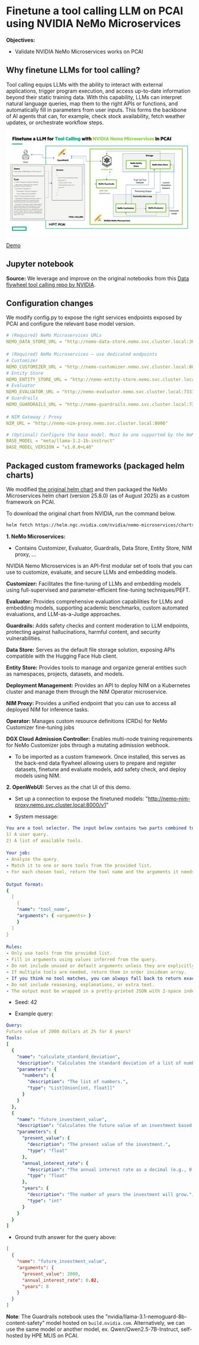 # Finetune a tool calling LLM on PCAI using NVIDIA NeMo Microservices

**Objectives:**
- Validate NVIDIA NeMo Microservices works on PCAI

## Why finetune LLMs for tool calling? 

Tool calling equips LLMs with the ability to interact with external applications, trigger program execution, and access up-to-date information beyond their static training data. With this capability, LLMs can interpret natural language queries, map them to the right APIs or functions, and automatically fill in parameters from user inputs. This forms the backbone of AI agents that can, for example, check stock availability, fetch weather updates, or orchestrate workflow steps.

![Demo workflow](./finetune-tool-call-llm.png)

[Demo](https://hpe-my.sharepoint.com/:v:/r/personal/daniel_cao_hpe_com/Documents/18_AISSE/31_PCAI/08%20-%20Demo/01_recorded_trials/pcai-finetune-tool-calling-llm-using-nemo-microservices.mp4?csf=1&web=1&nav=eyJyZWZlcnJhbEluZm8iOnsicmVmZXJyYWxBcHAiOiJPbmVEcml2ZUZvckJ1c2luZXNzIiwicmVmZXJyYWxBcHBQbGF0Zm9ybSI6IldlYiIsInJlZmVycmFsTW9kZSI6InZpZXciLCJyZWZlcnJhbFZpZXciOiJNeUZpbGVzTGlua0NvcHkifX0&e=eoDyti)

## Jupyter notebook

**Source:** 
We leverage and improve on the original notebooks from this [Data flywheel tool calling repo by NVIDIA](https://github.com/NVIDIA/GenerativeAIExamples/tree/main/nemo/data-flywheel/tool-calling).

## Configuration changes

We modify config.py to expose the right services endpoints exposed by PCAI and configure the relevant base model version.

```yaml
# (Required) NeMo Microservices URLs
NEMO_DATA_STORE_URL = "http://nemo-data-store.nemo.svc.cluster.local:3000" # Data Store

# (Required) NeMo Microservices — use dedicated endpoints 
# Customizer
NEMO_CUSTOMIZER_URL = "http://nemo-customizer.nemo.svc.cluster.local:8000"
# Entity Store
NEMO_ENTITY_STORE_URL = "http://nemo-entity-store.nemo.svc.cluster.local:8000"
# Evaluator
NEMO_EVALUATOR_URL = "http://nemo-evaluator.nemo.svc.cluster.local:7331"
# Guardrails
NEMO_GUARDRAILS_URL = "http://nemo-guardrails.nemo.svc.cluster.local:7331"

# NIM Gateway / Proxy
NIM_URL = "http://nemo-nim-proxy.nemo.svc.cluster.local:8000"
```

```yaml
# (Optional) Configure the base model. Must be one supported by the NeMo Customizer deployment!
BASE_MODEL = "meta/llama-3.2-1b-instruct"
BASE_MODEL_VERSION = "v1.0.0+L40"
```

## Packaged custom frameworks (packaged helm charts)

We modified [the original helm chart](https://helm.ngc.nvidia.com/nvidia/nemo-microservices/charts/nemo-microservices-helm-chart-25.8.0.tgz) and then packaged the NeMo Microservices helm chart (version 25.8.0) (as of August 2025) as a custom framework on PCAI. 

To download the original chart from NVIDIA, run the command below.
```sh
helm fetch https://helm.ngc.nvidia.com/nvidia/nemo-microservices/charts/nemo-microservices-helm-chart-25.8.0.tgz --username='$oauthtoken' --password=<PASSWORD> --insecure-skip-tls-verify
```

**1. NeMo Microservices:**
- Contains Customizer, Evaluator, Guardrails, Data Store, Entity Store, NIM proxy, ...

NVIDIA Nemo Microservices is an API-first modular set of tools that you can use to customize, evaluate, and secure LLMs and embedding models.

**Customizer:** Facilitates the fine-tuning of LLMs and embedding models using full-supervised and parameter-efficient fine-tuning techniques/PEFT. 

**Evaluator:** Provides comprehensive evaluation capabilities for LLMs and embedding models, supporting academic benchmarks, custom automated evaluations, and LLM-as-a-Judge approaches. 

**Guardrails:** Adds safety checks and content moderation to LLM endpoints, protecting against hallucinations, harmful content, and security vulnerabilities.

**Data Store:** Serves as the default file storage solution, exposing APIs compatible with the Hugging Face Hub client.

**Entity Store:** Provides tools to manage and organize general entities such as namespaces, projects, datasets, and models.

**Deployment Management:** Provides an API to deploy NIM on a Kubernetes cluster and manage them through the NIM Operator microservice.

**NIM Proxy:** Provides a unified endpoint that you can use to access all deployed NIM for inference tasks.

**Operator:** Manages custom resource definitions (CRDs) for NeMo Customizer fine-tuning jobs

**DGX Cloud Admission Controller:** Enables multi-node training requirements for NeMo Customizer jobs through a mutating admission webhook.

- To be imported as a custom framework. Once installed, this serves as the back-end data flywheel allowing users to prepare and register datasets, finetune and evaluate models, add safety check, and deploy models using NIM.

**2. OpenWebUI:** Serves as the chat UI of this demo.

- Set up a connection to expose the finetuned models: "http://nemo-nim-proxy.nemo.svc.cluster.local:8000/v1"

- System message: 

```yaml
You are a tool selector. The input below contains two parts combined together:
1) A user query.
2) A list of available tools.

Your job:
- Analyze the query.
- Match it to one or more tools from the provided list.
- For each chosen tool, return the tool name and the arguments it needs.

Output format:
{
  [
    {
	"name": "tool_name",
	"arguments": { <arguments> }
	}
  ]
}

Rules:
- Only use tools from the provided list.
- Fill in arguments using values inferred from the query.
- Do not include unused or default arguments unless they are explicitly required.
- If multiple tools are needed, return them in order insidean array.
- If you think no tool matches, you can always fall back to return exactly: {[]}. You don't need to force to answer a tool that does not match the query.
- Do not include reasoning, explanations, or extra text.
- The output must be wrapped in a pretty-printed JSON with 2-space indentation.
```

- Seed: 42

- Example query:
```yaml
Query:
Future value of 2000 dollars at 2% for 8 years?
Tools:
[
  {
    "name": "calculate_standard_deviation",
    "description": "Calculates the standard deviation of a list of numbers.",
    "parameters": {
      "numbers": {
        "description": "The list of numbers.",
        "type": "List[Union[int, float]]"
      }
    }
  },
  {
    "name": "future_investment_value",
    "description": "Calculates the future value of an investment based on the present value, annual interest rate, and number of years.",
    "parameters": {
      "present_value": {
        "description": "The present value of the investment.",
        "type": "float"
      },
      "annual_interest_rate": {
        "description": "The annual interest rate as a decimal (e.g., 0.05 for 5%).",
        "type": "float"
      },
      "years": {
        "description": "The number of years the investment will grow.",
        "type": "int"
      }
    }
  }
]
```

- Ground truth answer for the query above:
```json
[
  {
    "name": "future_investment_value",
    "arguments": {
      "present_value": 2000,
      "annual_interest_rate": 0.02,
      "years": 8
    }
  }
]
```

**Note**: 
The Guardrails notebook uses the "nvidia/llama-3.1-nemoguard-8b-content-safety" model hosted on `build.nvidia.com`. Alternatively, we can use the same model or another model, ex. Qwen/Qwen2.5-7B-Instruct, self-hosted by HPE MLIS on PCAI.

